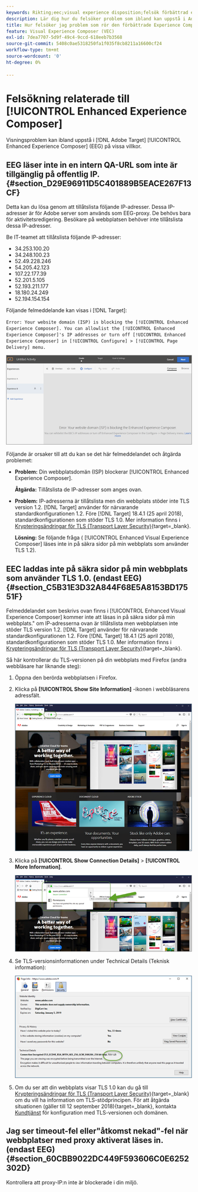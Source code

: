 ```yaml
---
keywords: Rikting;eec;visual experience disposition;felsök förbättrad experience disposition;felsökning
description: Lär dig hur du felsöker problem som ibland kan uppstå i Adobe [!DNL Target] Förbättrad Experience Composer (EEC) under vissa förhållanden.
title: Hur felsöker jag problem som rör den förbättrade Experience Composer?
feature: Visual Experience Composer (VEC)
exl-id: 7dea7707-5d9f-49c4-9ccd-618eeb7b3568
source-git-commit: 5408c0ae5318250fa1f035f8cb8211a16600cf24
workflow-type: tm+mt
source-wordcount: '0'
ht-degree: 0%

---
```


# Felsökning relaterade till [!UICONTROL Enhanced Experience Composer]

Visningsproblem kan ibland uppstå i [!DNL Adobe Target] [!UICONTROL Enhanced Experience Composer] (EEG) på vissa villkor.

## EEG läser inte in en intern QA-URL som inte är tillgänglig på offentlig IP. {#section_D29E96911D5C401889B5EACE267F13CF}

Detta kan du lösa genom att tillåtslista följande IP-adresser. Dessa IP-adresser är för Adobe server som används som EEG-proxy. De behövs bara för aktivitetsredigering. Besökare på webbplatsen behöver inte tillåtslista dessa IP-adresser.

Be IT-teamet att tillåtslista följande IP-adresser:

* 34.253.100.20
* 34.248.100.23
* 52.49.228.246
* 54.205.42.123
* 107.22.177.39
* 52.201.5.105
* 52.193.211.177
* 18.180.24.249
* 52.194.154.154

Följande felmeddelande kan visas i [!DNL Target]:

`Error: Your website domain (ISP) is blocking the [!UICONTROL Enhanced Experience Composer]. You can allowlist the [!UICONTROL Enhanced Experience Composer]'s IP addresses or turn off [!UICONTROL Enhanced Experience Composer] in [!UICONTROL Configure] > [!UICONTROL Page Delivery] menu.`

![EEC_error-bild](assets/EEC_error.png)

Följande är orsaker till att du kan se det här felmeddelandet och åtgärda problemet:

* **Problem:** Din webbplatsdomän (ISP) blockerar [!UICONTROL Enhanced Experience Composer].

   **Åtgärda:** Tillåtslista de IP-adresser som anges ovan.

* **Problem:** IP-adresserna är tillåtslista men din webbplats stöder inte TLS version 1.2. [!DNL Target] använder för närvarande standardkonfigurationen 1.2. Före [!DNL Target] 18.4.1 (25 april 2018), standardkonfigurationen som stöder TLS 1.0. Mer information finns i [Krypteringsändringar för TLS (Transport Layer Security)](https://developer.adobe.com/target/before-implement/tls-transport-layer-security-encryption/){target=_blank}.

   **Lösning:** Se följande fråga ( [!UICONTROL Enhanced Visual Experience Composer] läses inte in på säkra sidor på min webbplats som använder TLS 1.2).

## EEC laddas inte på säkra sidor på min webbplats som använder TLS 1.0. (endast EEG) {#section_C5B31E3D32A844F68E5A8153BD17551F}

Felmeddelandet som beskrivs ovan finns i [!UICONTROL Enhanced Visual Experience Composer] kommer inte att läsas in på säkra sidor på min webbplats.&quot; om IP-adresserna ovan är tillåtslista men webbplatsen inte stöder TLS version 1.2. [!DNL Target] använder för närvarande standardkonfigurationen 1.2. Före [!DNL Target] 18.4.1 (25 april 2018), standardkonfigurationen som stöder TLS 1.0. Mer information finns i [Krypteringsändringar för TLS (Transport Layer Security)](https://developer.adobe.com/target/before-implement/tls-transport-layer-security-encryption/){target=_blank}.

Så här kontrollerar du TLS-versionen på din webbplats med Firefox (andra webbläsare har liknande steg):

1. Öppna den berörda webbplatsen i Firefox.
1. Klicka på **[!UICONTROL Show Site Information]** -ikonen i webbläsarens adressfält.

   ![firefox_more_info, bild](assets/firefox_more_info.png)

1. Klicka på **[!UICONTROL Show Connection Details]** > **[!UICONTROL More Information]**.

   ![firefox_more_info_2 image](assets/firefox_more_info_2.png)

1. Se TLS-versionsinformationen under Technical Details (Teknisk information):

   ![firefox_more_info_3 image](assets/firefox_more_info_3.png)

1. Om du ser att din webbplats visar TLS 1.0 kan du gå till [Krypteringsändringar för TLS (Transport Layer Security)](https://developer.adobe.com/target/before-implement/tls-transport-layer-security-encryption/){target=_blank} om du vill ha information om TLS-stödprincipen. För att åtgärda situationen (gäller till 12 september 2018){target=_blank}, kontakta [Kundtjänst](/help/main/cmp-resources-and-contact-information.md#reference_ACA3391A00EF467B87930A450050077C) för konfiguration med TLS-versionen och domänen.

## Jag ser timeout-fel eller&quot;åtkomst nekad&quot;-fel när webbplatser med proxy aktiverat läses in. (endast EEG) {#section_60CBB9022DC449F593606C0E6252302D}

Kontrollera att proxy-IP:n inte är blockerade i din miljö.

